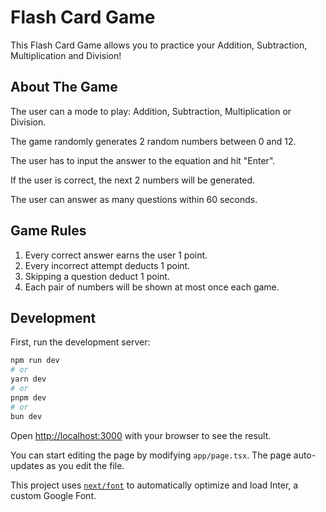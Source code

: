 # Flash Card Game

This Flash Card Game allows you to practice your Addition, Subtraction, Multiplication and Division!

## About The Game

The user can a mode to play: Addition, Subtraction, Multiplication or Division.

The game randomly generates 2 random numbers between 0 and 12.

The user has to input the answer to the equation and hit "Enter".

If the user is correct, the next 2 numbers will be generated.

The user can answer as many questions within 60 seconds.

## Game Rules

1. Every correct answer earns the user 1 point.
2. Every incorrect attempt deducts 1 point.
3. Skipping a question deduct 1 point.
4. Each pair of numbers will be shown at most once each game.

## Development

First, run the development server:

```bash
npm run dev
# or
yarn dev
# or
pnpm dev
# or
bun dev
```

Open [http://localhost:3000](http://localhost:3000) with your browser to see the result.

You can start editing the page by modifying `app/page.tsx`. The page auto-updates as you edit the file.

This project uses [`next/font`](https://nextjs.org/docs/basic-features/font-optimization) to automatically optimize and load Inter, a custom Google Font.

